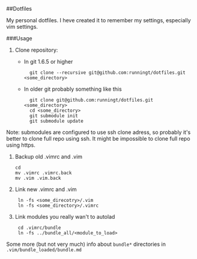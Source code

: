 ##Dotfiles

My personal dotfiles. I heve created it to remember my settings, especially vim settings.

###Usage

1. Clone repository:
    * In git 1.6.5 or higher

            git clone --recursive git@github.com:runningt/dotfiles.git <some_directory>

    * In older git probably something like this

            git clone git@github.com:runningt/dotfiles.git <some_directory>
            cd <some_directory>
            git submodule init
            git submodule update
Note: submodules are configured to use ssh clone adress, so probably it's better to clone full repo using ssh.
It might be impossible to clone full repo using https.

1.  Backup old .vimrc and .vim

        cd
        mv .vimrc .vimrc.back
        mv .vim .vim.back

1. Link new .vimrc and .vim

        ln -fs <some_direcotry>/.vim
        ln -fs <some_directory>/.vimrc

1. Link modules you really wan't to autolad

        cd .vimrc/bundle
        ln -fs ../bundle_all/<module_to_load>
Some more (but not very much) info about `bundle*` directories in `.vim/bundle_loaded/bundle.md`


